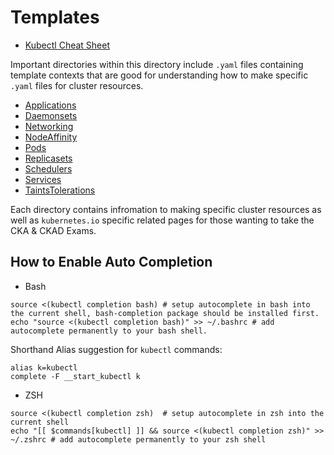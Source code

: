 # Templates
* [Kubectl Cheat Sheet](https://kubernetes.io/docs/reference/kubectl/cheatsheet/)

Important directories within this directory include `.yaml` files containing template contexts that are good for understanding how to make specific `.yaml` files for cluster resources. 
* [Applications](https://github.com/Richard-Barrett/KubeDeploy/tree/master/Templates/Applications)
* [Daemonsets](https://github.com/Richard-Barrett/KubeDeploy/tree/master/Templates/Daemonsets)
* [Networking](https://github.com/Richard-Barrett/KubeDeploy/tree/master/Templates/Networking)
* [NodeAffinity](https://github.com/Richard-Barrett/KubeDeploy/tree/master/Templates/NodeAffinity)
* [Pods](https://github.com/Richard-Barrett/KubeDeploy/tree/master/Templates/Pods)
* [Replicasets](https://github.com/Richard-Barrett/KubeDeploy/tree/master/Templates/Replicasets)
* [Schedulers](https://github.com/Richard-Barrett/KubeDeploy/tree/master/Templates/Schedulers)
* [Services](https://github.com/Richard-Barrett/KubeDeploy/tree/master/Templates/Services)
* [TaintsTolerations](https://github.com/Richard-Barrett/KubeDeploy/tree/master/Templates/TaintsTolerations)

Each directory contains infromation to making specific cluster resources as well as `kubernetes.io` specific related pages for those wanting to take the CKA & CKAD Exams. 

## How to Enable Auto Completion
* Bash
```
source <(kubectl completion bash) # setup autocomplete in bash into the current shell, bash-completion package should be installed first.
echo "source <(kubectl completion bash)" >> ~/.bashrc # add autocomplete permanently to your bash shell.
```

Shorthand Alias suggestion for `kubectl` commands:
```
alias k=kubectl
complete -F __start_kubectl k
```

* ZSH
```
source <(kubectl completion zsh)  # setup autocomplete in zsh into the current shell
echo "[[ $commands[kubectl] ]] && source <(kubectl completion zsh)" >> ~/.zshrc # add autocomplete permanently to your zsh shell
```
